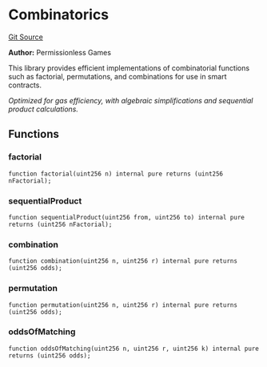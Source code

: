 # Combinatorics
[Git Source](https://github.com//PermissionlessGames/degen-casino/blob/e3978956993691a2aa8df5cda4077fb5e98ce9b9/src/libraries/Combinatorics.sol)

**Author:**
Permissionless Games

This library provides efficient implementations of combinatorial functions such as factorial,
permutations, and combinations for use in smart contracts.

*Optimized for gas efficiency, with algebraic simplifications and sequential product calculations.*


## Functions
### factorial


```solidity
function factorial(uint256 n) internal pure returns (uint256 nFactorial);
```

### sequentialProduct


```solidity
function sequentialProduct(uint256 from, uint256 to) internal pure returns (uint256 nFactorial);
```

### combination


```solidity
function combination(uint256 n, uint256 r) internal pure returns (uint256 odds);
```

### permutation


```solidity
function permutation(uint256 n, uint256 r) internal pure returns (uint256 odds);
```

### oddsOfMatching


```solidity
function oddsOfMatching(uint256 n, uint256 r, uint256 k) internal pure returns (uint256 odds);
```

